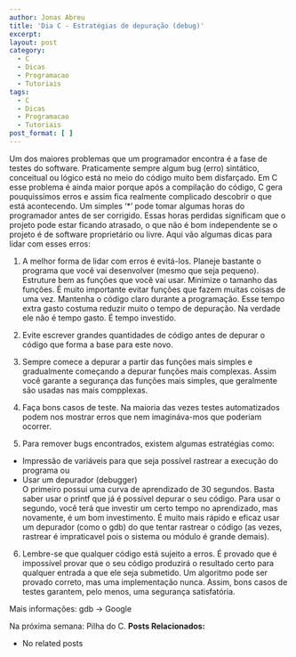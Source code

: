 ```yaml
---
author: Jonas Abreu
title: 'Dia C - Estratégias de depuração (debug)'
excerpt:
layout: post
category:
  - C
  - Dicas
  - Programacao
  - Tutoriais
tags:
  - C
  - Dicas
  - Programacao
  - Tutoriais
post_format: [ ]
---
```

Um dos maiores problemas que um programador encontra é a fase de testes do software. Praticamente sempre algum bug (erro) sintático, conceitual ou lógico está no meio do código muito bem disfarçado. Em C esse problema é ainda maior porque após a compilação do código, C gera pouquissímos erros e assim fica realmente complicado descobrir o que está acontecendo. Um simples ‘*’ pode tomar algumas horas do programador antes de ser corrigido. Essas horas perdidas significam que o projeto pode estar ficando atrasado, o que não é bom independente se o projeto é de software proprietário ou livre. Aqui vão algumas dicas para lidar com esses erros:

1. A melhor forma de lidar com erros é evitá-los. Planeje bastante o programa que você vai desenvolver (mesmo que seja pequeno). Estruture bem as funções que você vai usar. Minimize o tamanho das funções. É muito importante evitar funções que fazem muitas coisas de uma vez. Mantenha o código claro durante a programação. Esse tempo extra gasto costuma reduzir muito o tempo de depuração. Na verdade ele não é tempo gasto. É tempo investido.

2. Evite escrever grandes quantidades de código antes de depurar o código que forma a base para este novo.

3. Sempre comece a depurar a partir das funções mais simples e gradualmente começando a depurar funções mais complexas. Assim você garante a segurança das funções mais simples, que geralmente são usadas nas mais compplexas.

4. Faça bons casos de teste. Na maioria das vezes testes automatizados podem nos mostrar erros que nem imagináva-mos que poderiam ocorrer.

5. Para remover bugs encontrados, existem algumas estratégias como:  
- Impressão de variáveis para que seja possível rastrear a execução do programa ou  
- Usar um depurador (debugger)  
O primeiro possui uma curva de aprendizado de 30 segundos. Basta saber usar o printf que já é possível depurar o seu código. Para usar o segundo, você terá que investir um certo tempo no aprendizado, mas novamente, é um bom investimento. É muito mais rápido e eficaz usar um depurador (como o gdb) do que tentar rastrear o código (as vezes, rastrear é impraticavel pois o sistema ou módulo é grande demais).

6. Lembre-se que qualquer código está sujeito a erros. É provado que é impossível provar que o seu código produzirá o resultado certo para qualquer entrada a que ele seja submetido. Um algoritmo pode ser provado correto, mas uma implementação nunca. Assim, bons casos de testes garantem, pelo menos, uma segurança satisfatória.

Mais informações: gdb -> Google

Na próxima semana: Pilha do C. 
**Posts Relacionados:** 
*   No related posts

















